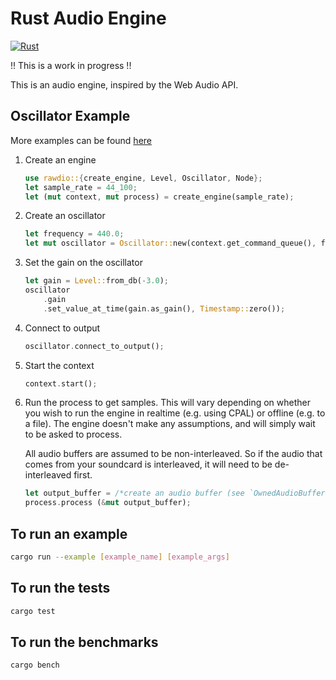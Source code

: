 # Rust Audio Engine

[![Rust](https://github.com/joefocusrite/rawdio/actions/workflows/rust.yml/badge.svg)](https://github.com/joefocusrite/rawdio/actions/workflows/rust.yml)

!! This is a work in progress !!

This is an audio engine, inspired by the Web Audio API.

## Oscillator Example

More examples can be found [here](./examples)

1. Create an engine

    ```rust
    use rawdio::{create_engine, Level, Oscillator, Node};
    let sample_rate = 44_100;
    let (mut context, mut process) = create_engine(sample_rate);
    ```

1. Create an oscillator

    ```rust
    let frequency = 440.0;
    let mut oscillator = Oscillator::new(context.get_command_queue(), frequency);
    ```

1. Set the gain on the oscillator

    ```rust
    let gain = Level::from_db(-3.0);
    oscillator
        .gain
        .set_value_at_time(gain.as_gain(), Timestamp::zero());
    ```

1. Connect to output

    ```rust
    oscillator.connect_to_output();
    ```

1. Start the context

    ```rust
    context.start();
    ```

1. Run the process to get samples. This will vary depending on whether
   you wish to run the engine in realtime (e.g. using CPAL) or offline (e.g. to a file).
   The engine doesn't make any assumptions, and will simply wait to be asked to process.

   All audio buffers are assumed to be non-interleaved.
   So if the audio that comes from your soundcard is interleaved, it will need
   to be de-interleaved first.

    ```rust
    let output_buffer = /*create an audio buffer (see `OwnedAudioBuffer`) or use the one supplied by your audio device in its callback*/
    process.process (&mut output_buffer);
    ```

## To run an example

```sh
cargo run --example [example_name] [example_args]
```

## To run the tests

```sh
cargo test
```

## To run the benchmarks

```sh
cargo bench
```
